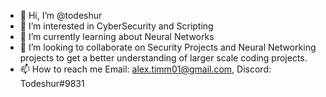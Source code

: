 - 👋 Hi, I’m @todeshur
- 👀 I’m interested in CyberSecurity and Scripting
- 🌱 I’m currently learning about Neural Networks
- 💞️ I’m looking to collaborate on Security Projects and Neural Networking projects to get a better understanding of larger scale coding projects.
- 📫 How to reach me Email: alex.timm01@gmail.com, Discord: Todeshur#9831

<!---
todeshur/todeshur is a ✨ special ✨ repository because its `README.md` (this file) appears on your GitHub profile.
You can click the Preview link to take a look at your changes.
--->
